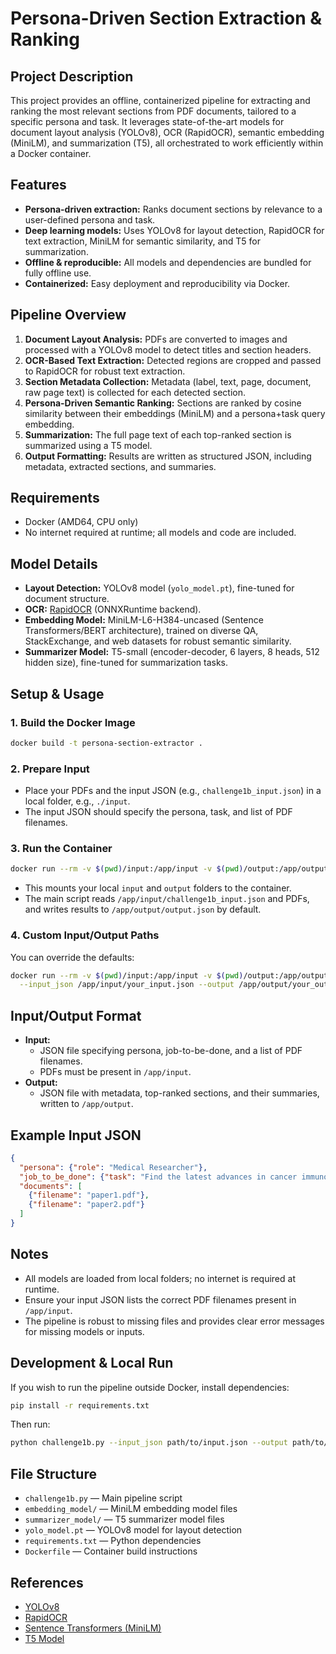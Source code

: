 # Persona-Driven Section Extraction & Ranking

## Project Description
This project provides an offline, containerized pipeline for extracting and ranking the most relevant sections from PDF documents, tailored to a specific persona and task. It leverages state-of-the-art models for document layout analysis (YOLOv8), OCR (RapidOCR), semantic embedding (MiniLM), and summarization (T5), all orchestrated to work efficiently within a Docker container.

## Features
- **Persona-driven extraction:** Ranks document sections by relevance to a user-defined persona and task.
- **Deep learning models:** Uses YOLOv8 for layout detection, RapidOCR for text extraction, MiniLM for semantic similarity, and T5 for summarization.
- **Offline & reproducible:** All models and dependencies are bundled for fully offline use.
- **Containerized:** Easy deployment and reproducibility via Docker.

## Pipeline Overview
1. **Document Layout Analysis:** PDFs are converted to images and processed with a YOLOv8 model to detect titles and section headers.
2. **OCR-Based Text Extraction:** Detected regions are cropped and passed to RapidOCR for robust text extraction.
3. **Section Metadata Collection:** Metadata (label, text, page, document, raw page text) is collected for each detected section.
4. **Persona-Driven Semantic Ranking:** Sections are ranked by cosine similarity between their embeddings (MiniLM) and a persona+task query embedding.
5. **Summarization:** The full page text of each top-ranked section is summarized using a T5 model.
6. **Output Formatting:** Results are written as structured JSON, including metadata, extracted sections, and summaries.

## Requirements
- Docker (AMD64, CPU only)
- No internet required at runtime; all models and code are included.

## Model Details
- **Layout Detection:** YOLOv8 model (`yolo_model.pt`), fine-tuned for document structure.
- **OCR:** [RapidOCR](https://github.com/RapidAI/RapidOCR) (ONNXRuntime backend).
- **Embedding Model:** MiniLM-L6-H384-uncased (Sentence Transformers/BERT architecture), trained on diverse QA, StackExchange, and web datasets for robust semantic similarity.
- **Summarizer Model:** T5-small (encoder-decoder, 6 layers, 8 heads, 512 hidden size), fine-tuned for summarization tasks.

## Setup & Usage

### 1. Build the Docker Image
```sh
docker build -t persona-section-extractor .
```

### 2. Prepare Input
- Place your PDFs and the input JSON (e.g., `challenge1b_input.json`) in a local folder, e.g., `./input`.
- The input JSON should specify the persona, task, and list of PDF filenames.

### 3. Run the Container
```sh
docker run --rm -v $(pwd)/input:/app/input -v $(pwd)/output:/app/output persona-section-extractor
```
- This mounts your local `input` and `output` folders to the container.
- The main script reads `/app/input/challenge1b_input.json` and PDFs, and writes results to `/app/output/output.json` by default.

### 4. Custom Input/Output Paths
You can override the defaults:
```sh
docker run --rm -v $(pwd)/input:/app/input -v $(pwd)/output:/app/output persona-section-extractor \
  --input_json /app/input/your_input.json --output /app/output/your_output.json
```

## Input/Output Format
- **Input:**
  - JSON file specifying persona, job-to-be-done, and a list of PDF filenames.
  - PDFs must be present in `/app/input`.
- **Output:**
  - JSON file with metadata, top-ranked sections, and their summaries, written to `/app/output`.

## Example Input JSON
```json
{
  "persona": {"role": "Medical Researcher"},
  "job_to_be_done": {"task": "Find the latest advances in cancer immunotherapy."},
  "documents": [
    {"filename": "paper1.pdf"},
    {"filename": "paper2.pdf"}
  ]
}
```

## Notes
- All models are loaded from local folders; no internet is required at runtime.
- Ensure your input JSON lists the correct PDF filenames present in `/app/input`.
- The pipeline is robust to missing files and provides clear error messages for missing models or inputs.

## Development & Local Run
If you wish to run the pipeline outside Docker, install dependencies:
```sh
pip install -r requirements.txt
```
Then run:
```sh
python challenge1b.py --input_json path/to/input.json --output path/to/output.json
```

## File Structure
- `challenge1b.py` — Main pipeline script
- `embedding_model/` — MiniLM embedding model files
- `summarizer_model/` — T5 summarizer model files
- `yolo_model.pt` — YOLOv8 model for layout detection
- `requirements.txt` — Python dependencies
- `Dockerfile` — Container build instructions

## References
- [YOLOv8](https://github.com/ultralytics/ultralytics)
- [RapidOCR](https://github.com/RapidAI/RapidOCR)
- [Sentence Transformers (MiniLM)](https://www.sbert.net/)
- [T5 Model](https://huggingface.co/docs/transformers/model_doc/t5)
